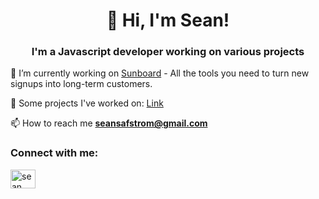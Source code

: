 <h1 align="center">👋 Hi, I'm Sean!</h1>
<h3 align="center">I'm a Javascript developer working on various projects</h3>


🔭 I’m currently working on [Sunboard](https://sunboardhq.com/) - All the tools you need to turn new signups into long-term customers.

🚧 Some projects I've worked on: [Link](https://seananth.github.io/)

📫 How to reach me **seansafstrom@gmail.com**


<h3 align="left">Connect with me:</h3>
<p align="left">
<a href="https://linkedin.com/in/sean-safstrom" target="_blank"><img align="center" src="https://raw.githubusercontent.com/rahuldkjain/github-profile-readme-generator/master/src/images/icons/Social/linked-in-alt.svg" alt="sean säfström" height="30" width="40" /></a>
</p>

